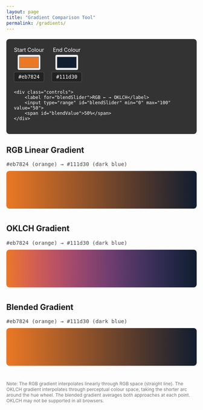 ```yaml
---
layout: page
title: "Gradient Comparison Tool"
permalink: /gradients/
---
```


<style>
    .gradient-container {
        margin-bottom: 40px;
    }
    
    .gradient-bar {
        width: 100%;
        height: 100px;
        margin-bottom: 10px;
        border-radius: 8px;
    }
    
    .rgb-gradient {
        background: linear-gradient(to right, #eb7824, #111d30);
    }
    
    .oklch-gradient {
        background: linear-gradient(to right in oklch, #eb7824, #111d30);
    }
    
    .colours {
        font-family: monospace;
        font-size: 14px;
        opacity: 0.8;
        margin-bottom: 10px;
    }
    
    .note {
        font-size: 12px;
        opacity: 0.6;
        margin-top: 20px;
    }
    
    .blended-gradient {
        background: linear-gradient(to right, var(--gradient-stops, #eb7824 0%, #111d30 100%));
    }
    
    .controls {
        margin: 20px 0;
    }
    
    .main-controls {
        margin: 20px 0;
        padding: 20px;
        background: #333;
        border-radius: 8px;
        color: white;
    }
    
    .colour-inputs {
        display: flex;
        gap: 20px;
        align-items: center;
        margin-bottom: 20px;
    }
    
    .colour-input {
        display: flex;
        flex-direction: column;
        align-items: center;
        gap: 5px;
    }
    
    .colour-input label {
        color: white;
    }
    
    input[type="color"] {
        width: 60px;
        height: 40px;
        border: none;
        border-radius: 4px;
        cursor: pointer;
    }
    
    input[type="text"] {
        width: 80px;
        padding: 5px;
        border: 1px solid #555;
        background: #222;
        color: white;
        border-radius: 4px;
        text-align: center;
        font-family: monospace;
    }
    
    input[type="range"] {
        width: 200px;
        margin: 0 10px;
    }
    
    .controls label {
        color: white;
    }
    
    #blendValue {
        color: white;
    }
</style>

<div class="main-controls">
    <div class="colour-inputs">
        <div class="colour-input">
            <label for="startColorPicker">Start Colour</label>
            <input type="color" id="startColorPicker" value="#eb7824">
            <input type="text" id="startColorText" value="#eb7824" aria-label="Start colour hex code">
        </div>
        <div class="colour-input">
            <label for="endColorPicker">End Colour</label>
            <input type="color" id="endColorPicker" value="#111d30">
            <input type="text" id="endColorText" value="#111d30" aria-label="End colour hex code">
        </div>
    </div>
    
    <div class="controls">
        <label for="blendSlider">RGB ← → OKLCH</label>
        <input type="range" id="blendSlider" min="0" max="100" value="50">
        <span id="blendValue">50%</span>
    </div>
</div>

<div class="gradient-container">
    <h2>RGB Linear Gradient</h2>
    <div class="colours" id="rgbColours">#eb7824 (orange) → #111d30 (dark blue)</div>
    <div class="gradient-bar rgb-gradient" id="rgbGradient"></div>
</div>

<div class="gradient-container">
    <h2>OKLCH Gradient</h2>
    <div class="colours" id="oklchColours">#eb7824 (orange) → #111d30 (dark blue)</div>
    <div class="gradient-bar oklch-gradient" id="oklchGradient"></div>
</div>

<div class="gradient-container">
    <h2>Blended Gradient</h2>
    <div class="colours" id="blendedColours">#eb7824 (orange) → #111d30 (dark blue)</div>
    <div class="gradient-bar blended-gradient" id="blendedGradient"></div>
</div>

<div class="note">
    Note: The RGB gradient interpolates linearly through RGB space (straight line).
    The OKLCH gradient interpolates through perceptual colour space, taking the shorter arc around the hue wheel.
    The blended gradient averages both approaches at each point.
    OKLCH may not be supported in all browsers.
</div>

<script src="/assets/js/gradient-tool.js"></script>